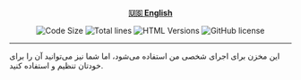 <div align="center">

[**🇺🇸 English**](../../README.md)
</div>

<p align="center">
    <img src="https://img.shields.io/github/languages/code-size/robonamari/error-pages-collection?style=flat" alt="Code Size">
    <img src="https://tokei.rs/b1/github/robonamari/error-pages-collection?style=flat" alt="Total lines">
    <img src="https://img.shields.io/badge/HTML-%5E5-blue" alt="HTML Versions">
    <img src="https://img.shields.io/github/license/robonamari/Dirlotix-py" alt="GitHub license">
</p>

---

این مخزن برای اجرای شخصی من استفاده می‌شود، اما شما نیز می‌توانید آن را برای خودتان تنظیم و استفاده کنید.
